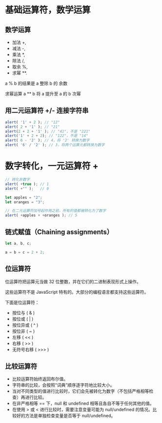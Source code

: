 # 基础运算符，数学运算
## 数学运算
- 加法 +,
- 减法 -,
- 乘法 *,
- 除法 /,
- 取余 %,
- 求幂 **.

a % b 的结果是 a 整除 b 的 余数

求幂运算 a ** b 将 a 提升至 a 的 b 次幂
## 用二元运算符 +/- 连接字符串
```js
alert( '1' + 2 ); // "12"
alert( 2 + '1' ); // "21"
alert(2 + 2 + '1' ); // "41"，不是 "221"
alert('1' + 2 + 2); // "122"，不是 "14"
alert( 6 - '2' ); // 4，将 '2' 转换为数字
alert( '6' / '2' ); // 3，将两个运算元都转换为数字
```
# 数字转化，一元运算符 +
```js
// 转化非数字
alert( +true ); // 1
alert( +"" );   // 0

let apples = "2";
let oranges = "3";

// 在二元运算符加号起作用之前，所有的值都被转化为了数字
alert( +apples + +oranges ); // 5
```
## 链式赋值（Chaining assignments）
```js
let a, b, c;

a = b = c = 2 + 2;
```
## 位运算符
位运算符把运算元当做 32 位整数，并在它们的二进制表现形式上操作。

这些运算符不是 JavaScript 特有的。大部分的编程语言都支持这些运算符。

下面是位运算符：

- 按位与 ( & )
- 按位或 ( | )
- 按位异或 ( ^ )
- 按位非 ( ~ )
- 左移 ( << )
- 右移 ( >> )
- 无符号右移 ( >>> )

## 比较运算符
- 比较运算符始终返回布尔值。
- 字符串的比较，会按照“词典”顺序逐字符地比较大小。
- 当对不同类型的值进行比较时，它们会先被转化为数字（不包括严格相等检查）再进行比较。
- 在非严格相等 == 下，null 和 undefined 相等且各自不等于任何其他的值。
- 在使用 > 或 < 进行比较时，需要注意变量可能为 null/undefined 的情况。比较好的方法是单独检查变量是否等于 null/undefined。
